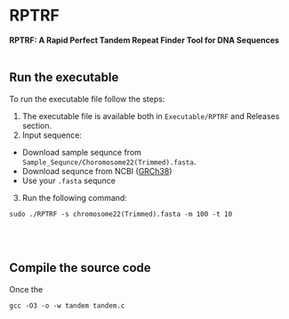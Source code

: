# RPTRF
**RPTRF: A Rapid Perfect Tandem Repeat Finder Tool for DNA Sequences**
<br><br>
## Run the executable
To run the executable file follow the steps:

1. The executable file is available both in `Executable/RPTRF` and Releases section. 
2. Input sequence: 
* Download sample sequnce from `Sample_Sequnce/Choromosome22(Trimmed).fasta`.
* Download sequnce from NCBI ([GRCh38](https://www.ncbi.nlm.nih.gov/assembly/GCF_000001405.26/))
* Use your `.fasta` sequnce 
3. Run the following command:

```
sudo ./RPTRF -s chromosome22(Trimmed).fasta -m 100 -t 10
```


<br><br>
## Compile the source code

Once the 
```
gcc -O3 -o -w tandem tandem.c
```
